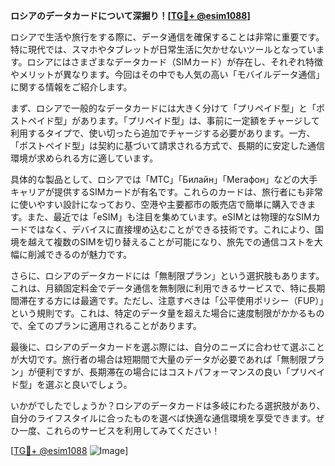 **ロシアのデータカードについて深掘り！[[TG💪+ @esim1088](https://t.me/s/esim1088)]**

ロシアで生活や旅行をする際に、データ通信を確保することは非常に重要です。特に現代では、スマホやタブレットが日常生活に欠かせないツールとなっています。ロシアにはさまざまなデータカード（SIMカード）が存在し、それぞれ特徴やメリットが異なります。今回はその中でも人気の高い「モバイルデータ通信」に関する情報をご紹介します。

まず、ロシアで一般的なデータカードには大きく分けて「プリペイド型」と「ポストペイド型」があります。「プリペイド型」は、事前に一定額をチャージして利用するタイプで、使い切ったら追加でチャージする必要があります。一方、「ポストペイド型」は契約に基づいて請求される方式で、長期的に安定した通信環境が求められる方に適しています。

具体的な製品として、ロシアでは「МТС」「Билайн」「Мегафон」などの大手キャリアが提供するSIMカードが有名です。これらのカードは、旅行者にも非常に使いやすい設計になっており、空港や主要都市の販売店で簡単に購入できます。また、最近では「eSIM」も注目を集めています。eSIMとは物理的なSIMカードではなく、デバイスに直接埋め込むことができる技術です。これにより、国境を越えて複数のSIMを切り替えることが可能になり、旅先での通信コストを大幅に削減できるのが魅力です。

さらに、ロシアのデータカードには「無制限プラン」という選択肢もあります。これは、月額固定料金でデータ通信を無制限に利用できるサービスで、特に長期間滞在する方には最適です。ただし、注意すべきは「公平使用ポリシー（FUP）」という規則です。これは、特定のデータ量を超えた場合に速度制限がかかるもので、全てのプランに適用されることがあります。

最後に、ロシアのデータカードを選ぶ際には、自分のニーズに合わせて選ぶことが大切です。旅行者の場合は短期間で大量のデータが必要であれば「無制限プラン」が便利ですが、長期滞在の場合にはコストパフォーマンスの良い「プリペイド型」を選ぶと良いでしょう。

いかがでしたでしょうか？ロシアのデータカードは多岐にわたる選択肢があり、自分のライフスタイルに合ったものを選べば快適な通信環境を享受できます。ぜひ一度、これらのサービスを利用してみてください！

[[TG💪+ @esim1088](https://t.me/s/esim1088) ![Image](https://i.postimg.cc/Y0z9fWf4/image.png)]